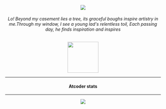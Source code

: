 
<p align="center">
  <img src="https://github.com/kiri10ten/kiri10ten/assets/126086612/c12a4c99-36f5-4512-a9d8-1e9b3ed03d74">
  </p>
<p align="center">
<h6 align="center">Lo! Beyond my casement lies a tree, its graceful boughs inspire artistry in me.Through my window, I see a young lad's relentless toil,
Each passing day, he finds inspiration and inspires </h6>
</p>

<p align="center"><img width=100 height=100 src ="https://github.com/kiri10ten/kiri10ten/assets/126086612/1b892c23-87c9-44e6-97dd-28313ac3ced4"></p>

***
<h4 align="center">Atcoder stats</h4>

---

<p align=center>
<a href="https://atcoder.jp/users/vilse" target="_blank">
	<img src="https://atcoder.junah.dev/v2/generate_badge?name=vilse" />
</a>
</p>

